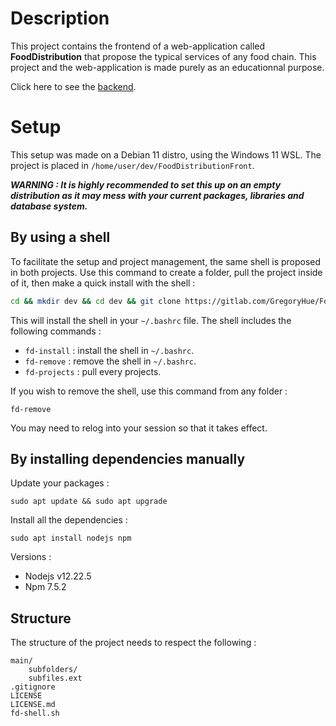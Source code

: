 # Description

This project contains the frontend of a web-application called **FoodDistribution** that propose the typical services of any food chain. This project and the web-application is made purely as an educationnal purpose.

Click here to see the [backend](https://gitlab.com/GregoryHue/FoodDistributionBack).


# Setup

This setup was made on a Debian 11 distro, using the Windows 11 WSL. The project is placed in `/home/user/dev/FoodDistributionFront`.

***WARNING : It is highly recommended to set this up on an empty distribution as it may mess with your current packages, libraries and database system.***

## By using a shell

To facilitate the setup and project management, the same shell is proposed in both projects. Use this command to create a folder, pull the project inside of it, then make a quick install with the shell :

```bash
cd && mkdir dev && cd dev && git clone https://gitlab.com/GregoryHue/FoodDistributionFront.git && cd FoodDistributionFront && source fd-shell.sh; fd-quick-install
```

This will install the shell in your `~/.bashrc` file. The shell includes the following commands :

* `fd-install` : install the shell in `~/.bashrc`.
* `fd-remove` : remove the shell in `~/.bashrc`.
* `fd-projects` : pull every projects.

If you wish to remove the shell, use this command from any folder :

```
fd-remove
```

You may need to relog into your session so that it takes effect.

## By installing dependencies manually

Update your packages :

```
sudo apt update && sudo apt upgrade
```

Install all the dependencies :

```
sudo apt install nodejs npm 
```

Versions :
* Nodejs v12.22.5
* Npm 7.5.2

## Structure

The structure of the project needs to respect the following :

```
main/
    subfolders/
    subfiles.ext
.gitignore
LICENSE
LICENSE.md
fd-shell.sh
```
